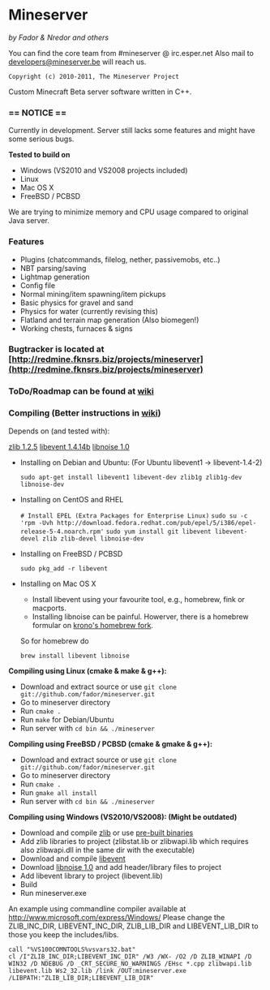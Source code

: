 # Mineserver
*by Fador & Nredor and others*

You can find the core team from #mineserver @ irc.esper.net
Also mail to developers@mineserver.be will reach us.

    Copyright (c) 2010-2011, The Mineserver Project

Custom Minecraft Beta server software written in C++.

### == NOTICE ==
Currently in development.
Server still lacks some features and might have some serious bugs.

**Tested to build on**

 * Windows (VS2010 and VS2008 projects included)
 * Linux
 * Mac OS X
 * FreeBSD / PCBSD

We are trying to minimize memory and CPU usage compared to original Java server.

### Features
 * Plugins (chatcommands, filelog, nether, passivemobs, etc..)
 * NBT parsing/saving
 * Lightmap generation
 * Config file
 * Normal mining/item spawning/item pickups
 * Basic physics for gravel and sand
 * Physics for water (currently revising this)
 * Flatland and terrain map generation (Also biomegen!)
 * Working chests, furnaces & signs

### Bugtracker is located at [http://redmine.fknsrs.biz/projects/mineserver](http://redmine.fknsrs.biz/projects/mineserver)

### ToDo/Roadmap can be found at [wiki](http://www.mineserver.be/wiki)

### Compiling (Better instructions in [wiki](http://www.mineserver.be/wiki))
Depends on (and tested with):

 [zlib 1.2.5](http://www.zlib.org)
 [libevent 1.4.14b](http://monkey.org/~provos/libevent/)
 [libnoise 1.0](http://libnoise.sourceforge.net/)

 * Installing on Debian and Ubuntu: (For Ubuntu libevent1 -> libevent-1.4-2)

    `sudo apt-get install libevent1 libevent-dev zlib1g zlib1g-dev libnoise-dev`

 * Installing on CentOS and RHEL

    `# Install EPEL (Extra Packages for Enterprise Linux)`
    `sudo su -c 'rpm -Uvh http://download.fedora.redhat.com/pub/epel/5/i386/epel-release-5-4.noarch.rpm'`
    `sudo yum install git libevent libevent-devel zlib zlib-devel libnoise-dev`

 * Installing on FreeBSD / PCBSD

    `sudo pkg_add -r libevent`

 * Installing on Mac OS X
    * Install libevent using your favourite tool, e.g., homebrew, fink or macports.
    * Installing libnoise can be painful. Howerver, there is a homebrew formular
      on [krono's homebrew fork](http://github.com/krono/homebrew).

    So for homebrew do

    `brew install libevent libnoise`


**Compiling using Linux (cmake & make & g++):**

 * Download and extract source or use `git clone git://github.com/fador/mineserver.git`
 * Go to mineserver directory
 * Run `cmake .`
 * Run `make` for Debian/Ubuntu
 * Run server with `cd bin && ./mineserver`

**Compiling using FreeBSD / PCBSD (cmake & gmake & g++):**

 * Download and extract source or use `git clone git://github.com/fador/mineserver.git`
 * Go to mineserver directory
 * Run `cmake .`
 * Run `gmake all install`
 * Run server with `cd bin && ./mineserver`

**Compiling using Windows (VS2010/VS2008): (Might be outdated)**

 * Download and compile [zlib](http://www.zlib.org) or use [pre-built binaries](http://www.winimage.com/zLibDll/index.html)
 * Add zlib libraries to project (zlibstat.lib or zlibwapi.lib which requires also zlibwapi.dll in the same dir with the executable)
 * Download and compile [libevent](http://monkey.org/~provos/libevent/)
 * Download [libnoise 1.0](http://libnoise.sourceforge.net/) and add header/library files to project
 * Add libevent library to project (libevent.lib)
 * Build
 * Run mineserver.exe

 An example using commandline compiler available at http://www.microsoft.com/express/Windows/ Please change the ZLIB_INC_DIR, LIBEVENT_INC_DIR, ZLIB_LIB_DIR and LIBEVENT_LIB_DIR to those you keep the includes/libs.

    call "%VS100COMNTOOLS%vsvars32.bat"
    cl /I"ZLIB_INC_DIR;LIBEVENT_INC_DIR" /W3 /WX- /O2 /D ZLIB_WINAPI /D WIN32 /D NDEBUG /D _CRT_SECURE_NO_WARNINGS /EHsc *.cpp zlibwapi.lib libevent.lib Ws2_32.lib /link /OUT:mineserver.exe /LIBPATH:"ZLIB_LIB_DIR;LIBEVENT_LIB_DIR"


